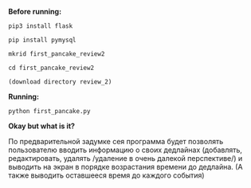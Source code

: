 **Before running:**

`pip3 install flask`

`pip install pymysql`

`mkrid first_pancake_review2`

`cd first_pancake_review2`

`(download directory review_2)`


**Running:**

`python first_pancake.py`


**Okay but what is it?**

По предварительной задумке сея программа будет позволять пользователю вводить информацию о своих дедлайнах (добавлять, редактировать, удалять /удаление в очень далекой перспективе/) и выводить на экран в порядке возрастания времени до дедлайна. (А также выводить оставшееся время до каждого события)
